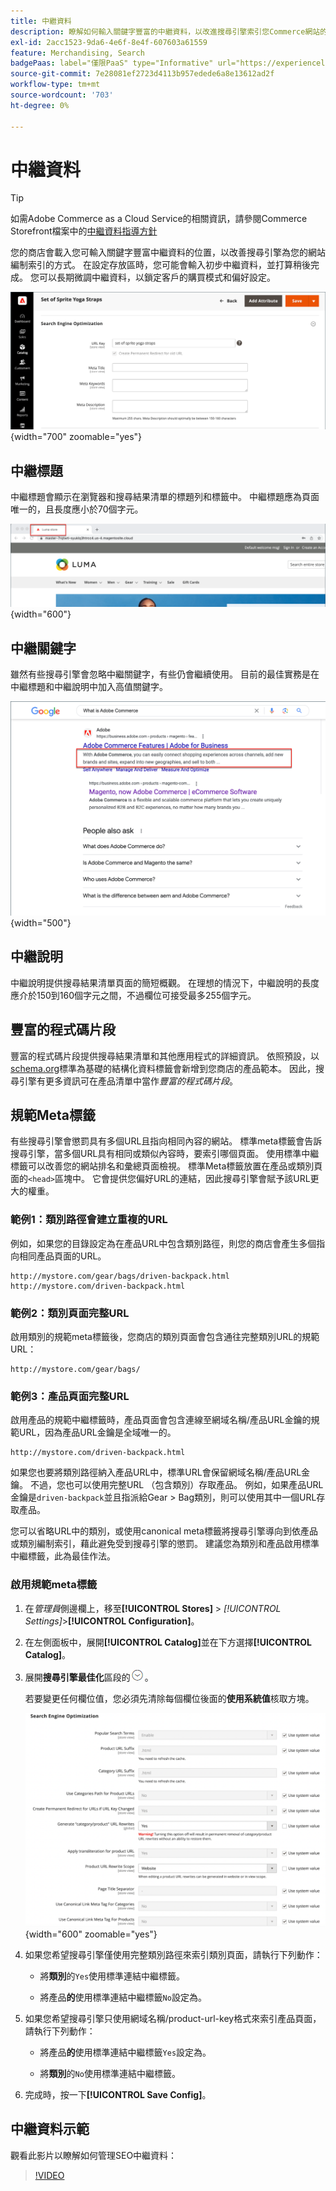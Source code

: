 ```yaml
---
title: 中繼資料
description: 瞭解如何輸入關鍵字豐富的中繼資料，以改進搜尋引擎索引您Commerce網站的方式。
exl-id: 2acc1523-9da6-4e6f-8e4f-607603a61559
feature: Merchandising, Search
badgePaas: label="僅限PaaS" type="Informative" url="https://experienceleague.adobe.com/zh-hant/docs/commerce/user-guides/product-solutions" tooltip="僅適用於雲端專案(Adobe管理的PaaS基礎結構)和內部部署專案的Adobe Commerce 。"
source-git-commit: 7e28081ef2723d4113b957edede6a8e13612ad2f
workflow-type: tm+mt
source-wordcount: '703'
ht-degree: 0%

---
```


# 中繼資料

>[!TIP]
>
>如需Adobe Commerce as a Cloud Service的相關資訊，請參閱Commerce Storefront檔案中的[中繼資料指導方針](https://experienceleague.adobe.com/developer/commerce/storefront/setup/seo/metadata/?lang=zh-Hant)

您的商店會載入您可輸入關鍵字豐富中繼資料的位置，以改善搜尋引擎為您的網站編制索引的方式。 在設定存放區時，您可能會輸入初步中繼資料，並打算稍後完成。 您可以長期微調中繼資料，以鎖定客戶的購買模式和偏好設定。

![產品設定 — 搜尋引擎最佳化](./assets/product-basic-settings-search-engine-optimization-yoga-strap.png){width="700" zoomable="yes"}

## 中繼標題

中繼標題會顯示在瀏覽器和搜尋結果清單的標題列和標籤中。 中繼標題應為頁面唯一的，且長度應小於70個字元。

![店面範例 — 中繼標題](./assets/storefront-home-page-meta-title.png){width="600"}

## 中繼關鍵字

雖然有些搜尋引擎會忽略中繼關鍵字，有些仍會繼續使用。 目前的最佳實務是在中繼標題和中繼說明中加入高值關鍵字。

![網頁瀏覽器搜尋 — 中繼關鍵字](./assets/storefront-meta-description.png){width="500"}

## 中繼說明

中繼說明提供搜尋結果清單頁面的簡短概觀。 在理想的情況下，中繼說明的長度應介於150到160個字元之間，不過欄位可接受最多255個字元。

## 豐富的程式碼片段

豐富的程式碼片段提供搜尋結果清單和其他應用程式的詳細資訊。 依照預設，以[schema.org][1]標準為基礎的結構化資料標籤會新增到您商店的產品範本。 因此，搜尋引擎有更多資訊可在產品清單中當作&#x200B;_豐富的程式碼片段_。

## 規範Meta標籤

有些搜尋引擎會懲罰具有多個URL且指向相同內容的網站。 標準meta標籤會告訴搜尋引擎，當多個URL具有相同或類似內容時，要索引哪個頁面。 使用標準中繼標籤可以改善您的網站排名和彙總頁面檢視。 標準Meta標籤放置在產品或類別頁面的`<head>`區塊中。 它會提供您偏好URL的連結，因此搜尋引擎會賦予該URL更大的權重。

### 範例1：類別路徑會建立重複的URL

例如，如果您的目錄設定為在產品URL中包含類別路徑，則您的商店會產生多個指向相同產品頁面的URL。

    http://mystore.com/gear/bags/driven-backpack.html
    http://mystore.com/driven-backpack.html

### 範例2：類別頁面完整URL

啟用類別的規範meta標籤後，您商店的類別頁面會包含通往完整類別URL的規範URL：

    http://mystore.com/gear/bags/

### 範例3：產品頁面完整URL

啟用產品的規範中繼標籤時，產品頁面會包含連線至網域名稱/產品URL金鑰的規範URL，因為產品URL金鑰是全域唯一的。

    http://mystore.com/driven-backpack.html

如果您也要將類別路徑納入產品URL中，標準URL會保留網域名稱/產品URL金鑰。 不過，您也可以使用完整URL （包含類別）存取產品。 例如，如果產品URL金鑰是`driven-backpack`並且指派給Gear > Bag類別，則可以使用其中一個URL存取產品。

您可以省略URL中的類別，或使用canonical meta標籤將搜尋引擎導向到依產品或類別編制索引，藉此避免受到搜尋引擎的懲罰。 建議您為類別和產品啟用標準中繼標籤，此為最佳作法。

### 啟用規範meta標籤

1. 在&#x200B;_管理員_&#x200B;側邊欄上，移至&#x200B;**[!UICONTROL Stores]** > _[!UICONTROL Settings]_>**[!UICONTROL Configuration]**。

1. 在左側面板中，展開&#x200B;**[!UICONTROL Catalog]**&#x200B;並在下方選擇&#x200B;**[!UICONTROL Catalog]**。

1. 展開&#x200B;**搜尋引擎最佳化**&#x200B;區段的![擴充選擇器](../assets/icon-display-expand.png)。

   若要變更任何欄位值，您必須先清除每個欄位後面的&#x200B;**使用系統值**&#x200B;核取方塊。

   ![目錄組態 — 搜尋引擎最佳化](../configuration-reference/catalog/assets/catalog-search-engine-optimization.png){width="600" zoomable="yes"}

1. 如果您希望搜尋引擎僅使用完整類別路徑來索引類別頁面，請執行下列動作：

   - 將&#x200B;**類別**&#x200B;的`Yes`使用標準連結中繼標籤。

   - 將產品&#x200B;**的**&#x200B;使用標準連結中繼標籤`No`設定為。

1. 如果您希望搜尋引擎只使用網域名稱/product-url-key格式來索引產品頁面，請執行下列動作：

   - 將產品&#x200B;**的**&#x200B;使用標準連結中繼標籤`Yes`設定為。

   - 將&#x200B;**類別**&#x200B;的`No`使用標準連結中繼標籤。

1. 完成時，按一下&#x200B;**[!UICONTROL Save Config]**。

## 中繼資料示範

觀看此影片以瞭解如何管理SEO中繼資料：

>[!VIDEO](https://video.tv.adobe.com/v/343750?quality=12&learn=on)

[1]: https://schema.org/
